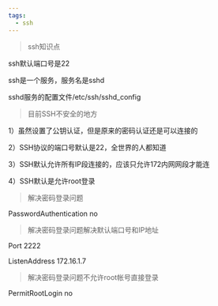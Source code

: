 ```yaml
---
tags:
  - ssh
---
```


>ssh知识点

ssh默认端口号是22

ssh是一个服务，服务名是sshd

sshd服务的配置文件/etc/ssh/sshd_config

>目前SSH不安全的地方

1）虽然设置了公钥认证，但是原来的密码认证还是可以连接的

2）SSH协议的端口号默认是22，全世界的人都知道

3）SSH默认允许所有IP段连接的，应该只允许172内网网段才能连

4）SSH默认是允许root登录

>解决密码登录问题

PasswordAuthentication no

>解决密码登录问题解决默认端口号和IP地址

Port 2222

ListenAddress 172.16.1.7

>解决密码登录问题不允许root帐号直接登录

PermitRootLogin no
